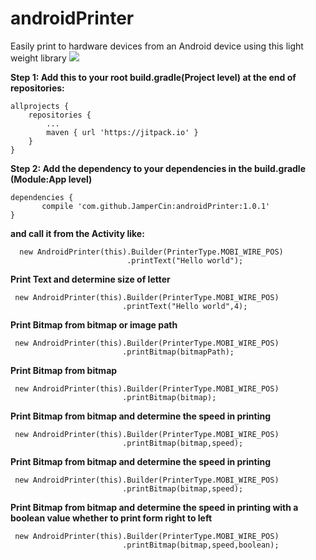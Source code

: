 # androidPrinter
Easily print to hardware devices from an Android device using this light weight library
[![](https://www.jitpack.io/v/JamperCin/androidPrinter.svg)](https://www.jitpack.io/#JamperCin/androidPrinter)

**Step 1: Add this to your root build.gradle(Project level) at the end of repositories:**

	allprojects {
		repositories {
			...
			maven { url 'https://jitpack.io' }
		}
	}
  
  **Step 2: Add the dependency to your dependencies in the build.gradle (Module:App level)**

	dependencies {
	       compile 'com.github.JamperCin:androidPrinter:1.0.1'
	}
  
 

**and call it from the Activity like:**

```
  new AndroidPrinter(this).Builder(PrinterType.MOBI_WIRE_POS)
                          .printText("Hello world");
```

**Print Text and determine size of letter**
```
 new AndroidPrinter(this).Builder(PrinterType.MOBI_WIRE_POS)
                         .printText("Hello world",4);

```

**Print Bitmap from bitmap or image path**
```
 new AndroidPrinter(this).Builder(PrinterType.MOBI_WIRE_POS)
                         .printBitmap(bitmapPath);

```

**Print Bitmap from bitmap**
```
 new AndroidPrinter(this).Builder(PrinterType.MOBI_WIRE_POS)
                         .printBitmap(bitmap);

```


**Print Bitmap from bitmap and determine the speed in printing**
```
 new AndroidPrinter(this).Builder(PrinterType.MOBI_WIRE_POS)
                         .printBitmap(bitmap,speed);

```


**Print Bitmap from bitmap and determine the speed in printing**
```
 new AndroidPrinter(this).Builder(PrinterType.MOBI_WIRE_POS)
                         .printBitmap(bitmap,speed);

```
**Print Bitmap from bitmap and determine the speed in printing with a boolean value whether to print form right to left**
```
 new AndroidPrinter(this).Builder(PrinterType.MOBI_WIRE_POS)
                         .printBitmap(bitmap,speed,boolean);

```